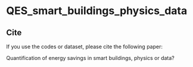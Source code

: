 # QES_smart_buildings_physics_data

## Cite 
If you use the codes or dataset, please cite the following paper:

Quantification of energy savings in smart buildings,
physics or data?